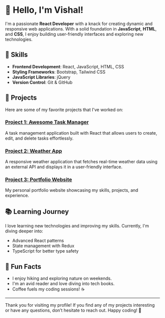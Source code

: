 # 👋 Hello, I'm Vishal!

I'm a passionate **React Developer** with a knack for creating dynamic and responsive web applications. With a solid foundation in **JavaScript**, **HTML**, and **CSS**, I enjoy building user-friendly interfaces and exploring new technologies.

## 🚀 Skills
- **Frontend Development**: React, JavaScript, HTML, CSS
- **Styling Frameworks**: Bootstrap, Tailwind CSS
- **JavaScript Libraries**: jQuery
- **Version Control**: Git & GitHub

## 🌟 Projects
Here are some of my favorite projects that I've worked on:

### [Project 1: Awesome Task Manager](https://github.com/yourusername/awesome-task-manager)
A task management application built with React that allows users to create, edit, and delete tasks effortlessly.

### [Project 2: Weather App](https://github.com/yourusername/weather-app)
A responsive weather application that fetches real-time weather data using an external API and displays it in a user-friendly interface.

### [Project 3: Portfolio Website](https://github.com/yourusername/portfolio)
My personal portfolio website showcasing my skills, projects, and experience.

## 📚 Learning Journey
I love learning new technologies and improving my skills. Currently, I'm diving deeper into:
- Advanced React patterns
- State management with Redux
- TypeScript for better type safety


## 🌈 Fun Facts
- I enjoy hiking and exploring nature on weekends.
- I'm an avid reader and love diving into tech books.
- Coffee fuels my coding sessions! ☕️

---

Thank you for visiting my profile! If you find any of my projects interesting or have any questions, don’t hesitate to reach out. Happy coding! 🎉
